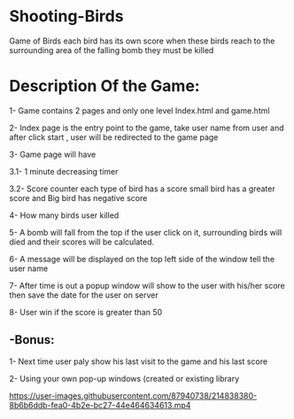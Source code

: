 #                                                     Shooting-Birds
Game of Birds each bird has its own score when these birds reach to the surrounding area of the falling bomb they must be killed
# Description Of the Game:
1- Game contains 2 pages and only one level Index.html and game.html

2- Index page is the entry point to the game, take user name from user and after click start , user will be redirected to the game page

3- Game page will have 

3.1- 1 minute decreasing timer 

3.2- Score counter each type of bird has a score small bird has a greater score and Big bird has negative score

4- How many birds user killed

5- A bomb will fall from the top if the user click on it, surrounding birds will died and their scores will be calculated.

6- A message will be displayed on the top left side of the window tell the user name 

7- After time is out a popup window will show to the user with his/her score then save the date for the user on server 

8- User win if the score is greater than 50

## -Bonus: 

1- Next time user paly show his last visit to the game and his last score

2- Using your own pop-up windows (created or existing library

https://user-images.githubusercontent.com/87940738/214838380-8b6b6ddb-fea0-4b2e-bc27-44e464634613.mp4

